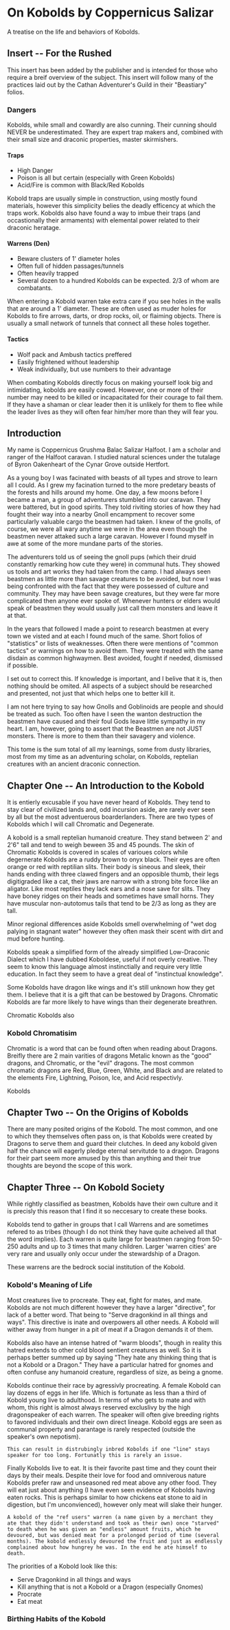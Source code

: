  # On Kobolds by Coppernicus Salizar

A treatise on the life and behaviors of Kobolds.

## Insert -- For the Rushed

This insert has been added by the publisher and is intended for those who require a breif overview of the subject. This insert will follow many of the practices laid out by the Cathan Adventurer's Guild in their "Beastiary" folios.

 ### Dangers

Kobolds, while small and cowardly are also cunning. Their cunning should NEVER be underestimated. They are expert trap makers and, combined with their small size and draconic properties, master skirmishers.

#### Traps

- High Danger
- Poison is all but certain (especially with Green Kobolds)
- Acid/Fire is common with Black/Red Kobolds

Kobold traps are usually simple in construction, using mostly found materials, however this simplicity belies the deadly efficency at which the traps work. Kobolds also have found a way to imbue their traps (and occastionally their armaments) with elemental power related to their draconic heratage.

#### Warrens (Den)

- Beware clusters of 1' diameter holes
- Often full of hidden passages/tunnels
- Often heavily trapped
- Several dozen to a hundred Kobolds can be expected. 2/3 of whom are combatants.

When entering a Kobold warren take extra care if you see holes in the walls that are around a 1' diameter. These are often used as muder holes for Kobolds to fire arrows, darts, or drop rocks, oil, or flaiming objects. There is usually a small network of tunnels that connect all these holes together.

#### Tactics

- Wolf pack and Ambush tactics preffered
- Easily frightened without leadership
- Weak individually, but use numbers to their advantage

When combating Kobolds directly focus on making yourself look big and intimidating, kobolds are easily cowed. However, one or more of their number may need to be killed or incapacitated for their courage to fail them. If they have a shaman or clear leader then it is unlikely for them to flee while the leader lives as they will often fear him/her more than they will fear you.


## Introduction

My name is Coppernicus Grushma Balac Salizar Halfoot. I am a scholar and ranger of the Halfoot caravan. I studied natural sciences under the tutalage of Byron Oakenheart of the Cynar Grove outside Hertfort.

As a young boy I was facinated with beasts of all types and strove to learn all I could. As I grew my facination turned to the more predetary beasts of the forests and hills around my home. One day, a few moons before I became a man, a group of adventurers stumbled into our caravan. They were battered, but in good spirits. They told riviting stories of how they had fought their way into a nearby Gnoll encampment to recover some particularly valuable cargo the beastmen had taken. I knew of the gnolls, of course, we were all wary anytime we were in the area even though the beastmen never attaked such a large caravan. However I found myself in awe at some of the more mundane parts of the stories. 

The adventurers told us of seeing the gnoll pups (which their druid constantly remarking how cute they were) in communal huts. They showed us tools and art works they had taken from the camp. I had always seen beastmen as little more than savage creatures to be avoided, but now I was being confronted with the fact that they were possessed of culture and community. They may have been savage creatures, but they were far more complicated then anyone ever spoke of. Whenever hunters or elders would speak of beastmen they would usually just call them monsters and leave it at that.

In the years that followed I made a point to research beastmen at every town we visted and at each I found much of the same. Short folios of "statistics" or lists of weaknesses. Often there were mentions of "common tactics" or warnings on how to avoid them. They were treated with the same disdain as common highwaymen. Best avoided, fought if needed, dismissed if possible.

I set out to correct this. If knowledge is important, and I belive that it is, then nothing should be omited. All aspects of a subject should be researched and presented, not just that which helps one to better kill it.

I am not here trying to say how Gnolls and Goblinoids are people and should be treated as such. Too often have I seen the wanton destruction the beastmen have caused and their foul Gods leave little sympathy in my heart. I am, however, going to assert that the Beastmen are not JUST monsters. There is more to them than their savagery and violence. 

This tome is the sum total of all my learnings, some from dusty libraries, most from my time as an adventuring scholar, on Kobolds, reptelian creatures with an ancient draconic connection.

## Chapter One -- An Introduction to the Kobold

It is entierly excusable if you have never heard of Kobolds. They tend to stay clear of civilized lands and, odd incursion aside, are rarely ever seen by all but the most adventuerous boarderlanders. There are two types of Kobolds which I will call Chromatic and Degenerate.

A kobold is a small reptelian humanoid creature. They stand between 2' and 2'6" tall and tend to weigh beween 35 and 45 pounds. The skin of Chromatic Kobolds is covered in scales of varioues colors while degernerate Kobolds are a ruddy brown to onyx black. Their eyes are often orange or red with reptilian slits. Their body is sineous and sleek, their hands ending with three clawed fingers and an opposible thumb, their legs digitigraded like a cat, their jaws are narrow with a strong bite force like an aligator. Like most reptiles they lack ears and a nose save for slits. They have boney ridges on their heads and sometimes have small horns. They have muscular non-autotomus tails that tend to be 2/3 as long as they are tall.

Minor regional differences aside Kobolds smell overwhelming of "wet dog palying in stagnant water" however they often mask their scent with dirt and mud before hunting.

Kobolds speak a simplified form of the already simplified Low-Draconic Dialect which I have dubbed Koboldese, useful if not overly creative. They seem to know this language almost instinctially and require very little education. In fact they seem to have a great deal of "instinctual knowledge".

Some Kobolds have dragon like wings and it's still unknown how they get them. I believe that it is a gift that can be bestowed by Dragons. Chromatic Kobolds are far more likely to have wings than their degenerate breathren.

Chromatic Kobolds also 

### Kobold Chromatisim

Chromatic is a word that can be found often when reading about Dragons. Breifly there are 2 main varities of dragons Metalic known as the "good" dragons, and Chromatic, or the "evil" dragons. The most common chromatic dragons are Red, Blue, Green, White, and Black and are related to the elements Fire, Lightning, Poison, Ice, and Acid respectivly.

Kobolds

## Chapter Two -- On the Origins of Kobolds

There are many posited origins of the Kobold. The most common, and one to which they themselves often pass on, is that Kobolds were created by Dragons to serve them and guard their clutches. In deed any kobold given half the chance will eagerly pledge eternal servitutde to a dragon. Dragons for their part seem more amused by this than anything and their true thoughts are beyond the scope of this work.

## Chapter Three -- On Kobold Society

While rightly classified as beastmen, Kobolds have their own culture and it is precisly this reason that I find it so neccesary to create these books.

Kobolds tend to gather in groups that I call Warrens and are sometimes refered to as tribes (though I do not think they have quite acheived all that the word implies). Each warren is quite large for beastmen ranging from 50-250 adults and up to 3 times that many children. Larger 'warren cities' are very rare and usually only occur under the stewardship of a Dragon.

These warrens are the bedrock social institution of the Kobold.

### Kobold's Meaning of Life

Most creatures live to procreate. They eat, fight for mates, and mate. Kobolds are not much different however they have a larger "directive", for lack of a better word. That being to "Serve dragonkind in all things and ways". This directive is inate and overpowers all other needs. A Kobold will wither away from hunger in a pit of meat if a Dragon demands it of them. 

Kobolds also have an intense hatred of "warm bloods", though in reality this hatred extends to other cold blood sentient creatures as well. So it is perhaps better summed up by saying "They hate any thinking thing that is not a Kobold or a Dragon." They have a particular hatred for gnomes and often confuse any humanoid creature, regardless of size, as being a gnome.

Kobolds continue their race by agressivly procreating. A female Kobold can lay dozens of eggs in her life. Which is fortunate as less than a third of Kobold young live to adulthood. In terms of who gets to mate and with whom, this right is almost always reserved excluslivy by the high dragonspeaker of each warren. The speaker will often give breeding rights to favored individuals and their own direct lineage. Kobold eggs are seen as communal property and parantage is rarely respected (outside the speaker's own nepotism).

    This can result in distrubingly inbred Kobolds if one "line" stays speaker for too long. Fortunatly this is rarely an issue.

Finally Kobolds live to eat. It is their favorite past time and they count their days by their meals. Despite their love for food and omniverous nature Kobolds prefer raw and unseasoned red meat above any other food. They will eat just about anything (I have even seen evidence of Kobolds having eaten rocks. This is perhaps similar to how chickens eat stone to aid in digestion, but I'm unconvienced), however only meat will slake their hunger.

    A kobold of the "ref users" warren (a name given by a merchant they ate that they didn't understand and took as their own) once "starved" to death when he was given an "endless" amount fruits, which he devoured, but was denied meat for a prolonged period of time (several months). The kobold endlessly devoured the fruit and just as endlessly complained about how hungrey he was. In the end he ate himself to death.

The priorities of a Kobold look like this:
- Serve Dragonkind in all things and ways
- Kill anything that is not a Kobold or a Dragon (especially Gnomes)
- Procrate
- Eat meat

### Birthing Habits of the Kobold